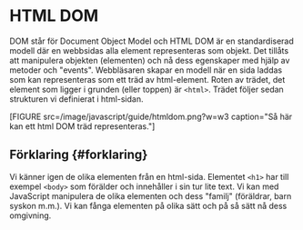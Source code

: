 ---
...
HTML DOM
==================================

DOM står för Document Object Model och HTML DOM är en standardiserad modell där en webbsidas alla element representeras som objekt. Det tillåts att manipulera objekten (elementen) och nå dess egenskaper med hjälp av metoder och "events". Webbläsaren skapar en modell när en sida laddas som kan representeras som ett träd av html-element. Roten av trädet, det element som ligger i grunden (eller toppen) är `<html>`. Trädet följer sedan strukturen vi definierat i html-sidan.

[FIGURE src=/image/javascript/guide/htmldom.png?w=w3 caption="Så här kan ett html DOM träd representeras."]



## Förklaring {#forklaring}

Vi känner igen de olika elementen från en html-sida. Elementet `<h1>` har till exempel `<body>` som förälder och innehåller i sin tur lite text. Vi kan med JavaScript manipulera de olika elementen och dess "familj" (föräldrar, barn syskon m.m.). Vi kan fånga elementen på olika sätt och på så sätt nå dess omgivning.

